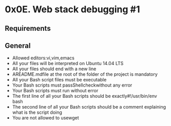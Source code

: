 # 0x0E. Web stack debugging #1

## Requirements
## General
- Allowed editors:vi,vim,emacs
- All your files will be interpreted on Ubuntu 14.04 LTS
- All your files should end with a new line
- AREADME.mdfile at the root of the folder of the project is mandatory
- All your Bash script files must be executable
- Your Bash scripts must passShellcheckwithout any error
- Your Bash scripts must run without error
- The first line of all your Bash scripts should be exactly#!/usr/bin/env bash
- The second line of all your Bash scripts should be a comment explaining what is the script doing
- You are not allowed to usewget